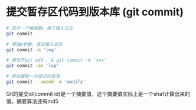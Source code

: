 
# 提交暂存区代码到版本库 (git commit)
```bash
# 显示一个编辑器，用于输入日志
git commit

# 增加m参数，其后输入日志
git commit -m 'log'

# 相当于git add . & git commit -m 'xxx'
git commit -am 'log'

# 修改最新一次提交的信息
git commit --amend -m 'modify'
```

Git的提交id(commit id)是一个摘要值，这个摘要值实际上是一个sha1计算出来的值。摘要算法还有md5